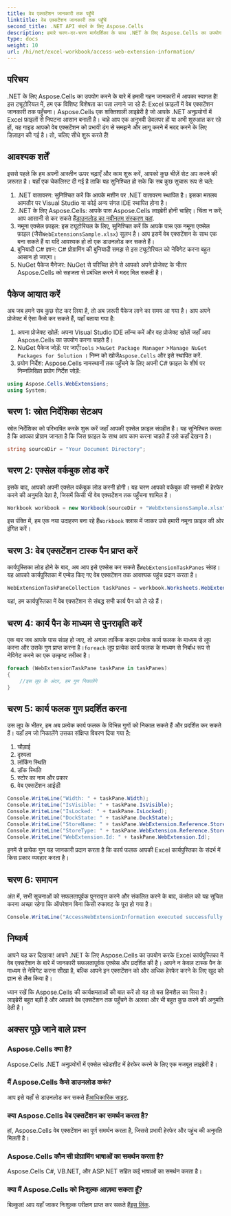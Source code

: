 ```yaml
---
title: वेब एक्सटेंशन जानकारी तक पहुँचें
linktitle: वेब एक्सटेंशन जानकारी तक पहुँचें
second_title: .NET API संदर्भ के लिए Aspose.Cells
description: हमारे चरण-दर-चरण मार्गदर्शिका के साथ .NET के लिए Aspose.Cells का उपयोग करके Excel फ़ाइलों में वेब एक्सटेंशन जानकारी तक पहुंचने का तरीका जानें।
type: docs
weight: 10
url: /hi/net/excel-workbook/access-web-extension-information/
---
```

## परिचय

.NET के लिए Aspose.Cells का उपयोग करने के बारे में हमारी गहन जानकारी में आपका स्वागत है! इस ट्यूटोरियल में, हम एक विशिष्ट विशेषता का पता लगाने जा रहे हैं: Excel फ़ाइलों में वेब एक्सटेंशन जानकारी तक पहुँचना। Aspose.Cells एक शक्तिशाली लाइब्रेरी है जो आपके .NET अनुप्रयोगों में Excel फ़ाइलों से निपटना आसान बनाती है। चाहे आप एक अनुभवी डेवलपर हों या अभी शुरुआत कर रहे हों, यह गाइड आपको वेब एक्सटेंशन को प्रभावी ढंग से समझने और लागू करने में मदद करने के लिए डिज़ाइन की गई है। तो, चलिए सीधे शुरू करते हैं!

## आवश्यक शर्तें 

इससे पहले कि हम अपनी आस्तीन ऊपर चढ़ाएँ और काम शुरू करें, आपको कुछ चीज़ें सेट अप करने की ज़रूरत है। यहाँ एक चेकलिस्ट दी गई है ताकि यह सुनिश्चित हो सके कि सब कुछ सुचारू रूप से चले:

1. .NET वातावरण: सुनिश्चित करें कि आपके मशीन पर .NET वातावरण स्थापित है। इसका मतलब आमतौर पर Visual Studio या कोई अन्य संगत IDE स्थापित होना है।
2. .NET के लिए Aspose.Cells: आपके पास Aspose.Cells लाइब्रेरी होनी चाहिए। चिंता न करें; आप आसानी से कर सकते हैं[डाउनलोड का नवीनतम संस्करण यहां](https://releases.aspose.com/cells/net/).
3.  नमूना एक्सेल फ़ाइल: इस ट्यूटोरियल के लिए, सुनिश्चित करें कि आपके पास एक नमूना एक्सेल फ़ाइल (जैसे`WebExtensionsSample.xlsx`) सुलभ है। आप इसमें वेब एक्सटेंशन के साथ एक बना सकते हैं या यदि आवश्यक हो तो एक डाउनलोड कर सकते हैं। 
4. बुनियादी C# ज्ञान: C# प्रोग्रामिंग की बुनियादी समझ से इस ट्यूटोरियल को नेविगेट करना बहुत आसान हो जाएगा।
5. NuGet पैकेज मैनेजर: NuGet से परिचित होने से आपको अपने प्रोजेक्ट के भीतर Aspose.Cells को सहजता से प्रबंधित करने में मदद मिल सकती है।

## पैकेज आयात करें

अब जब हमने सब कुछ सेट कर लिया है, तो अब ज़रूरी पैकेज लाने का समय आ गया है। आप अपने प्रोजेक्ट में ऐसा कैसे कर सकते हैं, यहाँ बताया गया है:

1. अपना प्रोजेक्ट खोलें: अपना Visual Studio IDE लॉन्च करें और वह प्रोजेक्ट खोलें जहाँ आप Aspose.Cells का उपयोग करना चाहते हैं।
2.  NuGet पैकेज जोड़ें: पर जाएँ`Tools` >`NuGet Package Manager` >`Manage NuGet Packages for Solution` । निम्न को खोजें`Aspose.Cells` और इसे स्थापित करें.
3. प्रयोग निर्देश: Aspose.Cells नामस्थानों तक पहुँचने के लिए अपनी C# फ़ाइल के शीर्ष पर निम्नलिखित प्रयोग निर्देश जोड़ें:

```csharp
using Aspose.Cells.WebExtensions;
using System;
```

## चरण 1: स्रोत निर्देशिका सेटअप

स्रोत निर्देशिका को परिभाषित करके शुरू करें जहाँ आपकी एक्सेल फ़ाइल संग्रहीत है। यह सुनिश्चित करता है कि आपका प्रोग्राम जानता है कि जिस फ़ाइल के साथ आप काम करना चाहते हैं उसे कहाँ देखना है।

```csharp
string sourceDir = "Your Document Directory";
```

## चरण 2: एक्सेल वर्कबुक लोड करें

इसके बाद, आपको अपनी एक्सेल वर्कबुक लोड करनी होगी। यह चरण आपको वर्कबुक की सामग्री में हेरफेर करने की अनुमति देता है, जिसमें किसी भी वेब एक्सटेंशन तक पहुँचना शामिल है।

```csharp
Workbook workbook = new Workbook(sourceDir + "WebExtensionsSample.xlsx");
```
 इस पंक्ति में, हम एक नया उदाहरण बना रहे हैं`Workbook` क्लास में जाकर उसे हमारी नमूना फ़ाइल की ओर इंगित करें। 

## चरण 3: वेब एक्सटेंशन टास्क पैन प्राप्त करें

 कार्यपुस्तिका लोड होने के बाद, अब आप इसे एक्सेस कर सकते हैं`WebExtensionTaskPanes` संग्रह। यह आपको कार्यपुस्तिका में एम्बेड किए गए वेब एक्सटेंशन तक आवश्यक पहुंच प्रदान करता है।

```csharp
WebExtensionTaskPaneCollection taskPanes = workbook.Worksheets.WebExtensionTaskPanes;
```
यहां, हम कार्यपुस्तिका में वेब एक्सटेंशन से संबद्ध सभी कार्य पैन को ले रहे हैं।

## चरण 4: कार्य पैन के माध्यम से पुनरावृति करें

 एक बार जब आपके पास संग्रह हो जाए, तो अगला तार्किक कदम प्रत्येक कार्य फलक के माध्यम से लूप करना और उसके गुण प्राप्त करना है।`foreach` लूप प्रत्येक कार्य फलक के माध्यम से निर्बाध रूप से नेविगेट करने का एक उत्कृष्ट तरीका है।

```csharp
foreach (WebExtensionTaskPane taskPane in taskPanes)
{
    //इस लूप के अंदर, हम गुण निकालेंगे
}
```

## चरण 5: कार्य फलक गुण प्रदर्शित करना

उस लूप के भीतर, हम अब प्रत्येक कार्य फलक के विभिन्न गुणों को निकाल सकते हैं और प्रदर्शित कर सकते हैं। यहाँ हम जो निकालेंगे उसका संक्षिप्त विवरण दिया गया है:

1. चौड़ाई
2. दृश्यता
3. लॉकिंग स्थिति
4. डॉक स्थिति
5. स्टोर का नाम और प्रकार
6. वेब एक्सटेंशन आईडी

```csharp
Console.WriteLine("Width: " + taskPane.Width);
Console.WriteLine("IsVisible: " + taskPane.IsVisible);
Console.WriteLine("IsLocked: " + taskPane.IsLocked);
Console.WriteLine("DockState: " + taskPane.DockState);
Console.WriteLine("StoreName: " + taskPane.WebExtension.Reference.StoreName);
Console.WriteLine("StoreType: " + taskPane.WebExtension.Reference.StoreType);
Console.WriteLine("WebExtension.Id: " + taskPane.WebExtension.Id);
```
इनमें से प्रत्येक गुण यह जानकारी प्रदान करता है कि कार्य फलक आपकी Excel कार्यपुस्तिका के संदर्भ में किस प्रकार व्यवहार करता है।

## चरण 6: समापन

अंत में, सभी सूचनाओं को सफलतापूर्वक पुनरावृत्त करने और संकलित करने के बाद, कंसोल को यह सूचित करना अच्छा रहेगा कि ऑपरेशन बिना किसी रुकावट के पूरा हो गया है।

```csharp
Console.WriteLine("AccessWebExtensionInformation executed successfully.");
```

## निष्कर्ष

आपने यह कर दिखाया! आपने .NET के लिए Aspose.Cells का उपयोग करके Excel कार्यपुस्तिका में वेब एक्सटेंशन के बारे में जानकारी सफलतापूर्वक एक्सेस और प्रदर्शित की है। आपने न केवल टास्क पैन के माध्यम से नेविगेट करना सीखा है, बल्कि आपने इन एक्सटेंशन को और अधिक हेरफेर करने के लिए खुद को ज्ञान से लैस किया है। 

ध्यान रखें कि Aspose.Cells की कार्यक्षमताओं की बात करें तो यह तो बस हिमशैल का सिरा है। लाइब्रेरी बहुत बड़ी है और आपको वेब एक्सटेंशन तक पहुँचने के अलावा और भी बहुत कुछ करने की अनुमति देती है। 

## अक्सर पूछे जाने वाले प्रश्न

### Aspose.Cells क्या है?
Aspose.Cells .NET अनुप्रयोगों में एक्सेल स्प्रेडशीट में हेरफेर करने के लिए एक मजबूत लाइब्रेरी है।

### मैं Aspose.Cells कैसे डाउनलोड करूं?
 आप इसे यहाँ से डाउनलोड कर सकते हैं[आधिकारिक साइट](https://releases.aspose.com/cells/net/).

### क्या Aspose.Cells वेब एक्सटेंशन का समर्थन करता है?
हां, Aspose.Cells वेब एक्सटेंशन का पूर्ण समर्थन करता है, जिससे प्रभावी हेरफेर और पहुंच की अनुमति मिलती है।

### Aspose.Cells कौन सी प्रोग्रामिंग भाषाओं का समर्थन करता है?
Aspose.Cells C#, VB.NET, और ASP.NET सहित कई भाषाओं का समर्थन करता है।

### क्या मैं Aspose.Cells को निःशुल्क आज़मा सकता हूँ?
 बिल्कुल! आप यहाँ जाकर निःशुल्क परीक्षण प्राप्त कर सकते हैं[इस लिंक](https://releases.aspose.com/).
